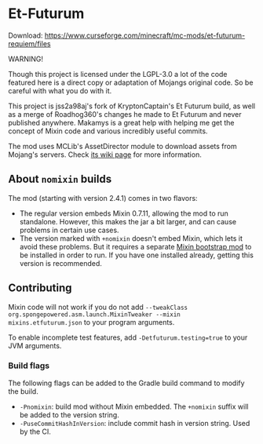 # Et-Futurum

Download: https://www.curseforge.com/minecraft/mc-mods/et-futurum-requiem/files

WARNING!

Though this project is licensed under the LGPL-3.0 a lot of the code featured here is a direct copy or adaptation of Mojangs original code. So be careful with what you do with it.

This project is jss2a98aj's fork of KryptonCaptain's Et Futurum build, as well as a merge of Roadhog360's changes he made to Et Futurum and never published anywhere. Makamys is a great help with helping me get the concept of Mixin code and various incredibly useful commits.

The mod uses MCLib's AssetDirector module to download assets from Mojang's servers. Check [its wiki page](https://github.com/makamys/MCLib/wiki/AssetDirector) for more information.

## About `nomixin` builds

The mod (starting with version 2.4.1) comes in two flavors:
* The regular version embeds Mixin 0.7.11, allowing the mod to run standalone. However, this makes the jar a bit larger, and can cause problems in certain use cases.
* The version marked with `+nomixin` doesn't embed Mixin, which lets it avoid these problems. But it requires a separate [Mixin bootstrap mod](https://gist.github.com/makamys/7cb74cd71d93a4332d2891db2624e17c#mixin-bootstrap-mods) to be installed in order to run. If you have one installed already, getting this version is recommended.

## Contributing

Mixin code will not work if you do not add `--tweakClass org.spongepowered.asm.launch.MixinTweaker --mixin mixins.etfuturum.json` to your program arguments.

To enable incomplete test features, add `-Detfuturum.testing=true` to your JVM arguments.

### Build flags

The following flags can be added to the Gradle build command to modify the build.

* `-Pnomixin`: build mod without Mixin embedded. The `+nomixin` suffix will be added to the version string.
* `-PuseCommitHashInVersion`: include commit hash in version string. Used by the CI.
